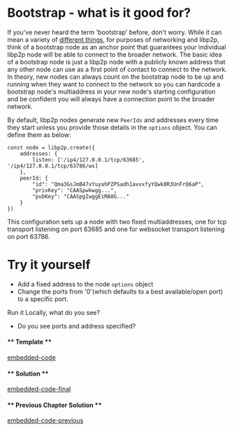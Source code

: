Bootstrap - what is it good for?
================================

If you've never heard the term 'bootstrap' before, don't worry.  While it can mean a variety of [different things](https://techterms.com/definition/bootstrap#:~:text=Terms%20%3A%20Bootstrap%20Definition-,Bootstrap,automatically%20loads%20and%20executes%20commands.), for purposes of networking and libp2p, think of a bootstrap node as an anchor point that guarantees your individual libp2p node will be able to connect to the broader network.  The basic idea of a bootstrap node is just a libp2p node with a publicly known address that any other node can use as a first point of contact to connect to the network.  In theory, new nodes can always count on the bootstrap node to be up and running when they want to connect to the network so you can hardcode a bootstrap node's multiaddress in your new node's starting configuration and be confident you will always have a connection point to the broader network.  

By default, libp2p nodes generate new `PeerIds` and addresses every time they start unless you provide those details in the `options` object.  You can define them as below:
```
const node = libp2p.create({
    addresses: {
        listen: ['/ip4/127.0.0.1/tcp/63685', '/ip4/127.0.0.1/tcp/63786/ws]
    },
    peerId: {
        "id": "Qma3GsJmB47xYuyahPZPSadh1avvxfyYQwk8R3UnFrQ6aP",
        "privKey": "CAASpwkwgg...",
        "pubKey": "CAASpgIwggEiMA0G..."
    }   
})
```

This configuration sets up a node with two fixed multiaddresses, one for tcp transport listening on port 63685 and one for websocket transport listening on port 63786.

Try it yourself
===============
 
* Add a fixed address to the node `options` object
* Change the ports from '0'(which defaults to a best available/open port) to a specific port.

Run it Locally, what do you see?
* Do you see ports and address specified? 

<!-- tabs:start -->

#### ** Template **

[embedded-code](../assets/2/2.2-template-code.js ':include :type=code embed-template')

#### ** Solution **

[embedded-code-final](../assets/2/2.2-finished-code.js ':include :type=code embed-final')

#### ** Previous Chapter Solution **

[embedded-code-previous](../assets/2/2.1-finished-code.js ':include :type=code embed-previous')

<!-- tabs:end -->

